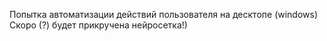 Попытка автоматизации действий пользователя на десктопе (windows)
Скоро (?) будет прикручена нейросетка!)
